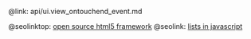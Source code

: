 @link: api/ui.view_ontouchend_event.md

@seolinktop: [open source html5 framework](https://webix.com)
@seolink: [lists in javascript](https://webix.com/widget/list/)